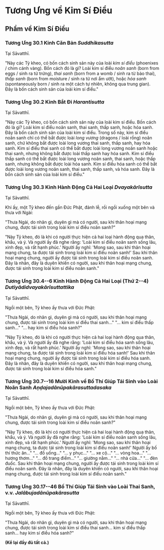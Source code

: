 # Tương Ưng về Kim Sí Điểu

<!--pg-->
## Phẩm về Kim Sí Điểu

### Tương Ưng 30.1 Kinh Căn Bản *Suddhikasutta*

Tại Sāvatthī.

"Này các Tỷ kheo, có bốn cách sinh sản này của loài *kim sí điểu* (phoenixes / chim cánh vàng). Bốn cách đó là gì?
Loài kim sí điểu *noãn sanh* (born from eggs / sinh ra từ trứng), *thai sanh* (born from a womb / sinh ra từ bào thai), *thấp sanh* (born from moisture / sinh ra từ nơi ẩm ướt), hoặc *hóa sanh* (spontaneously born / sinh ra một cách tự nhiên, không qua trung gian). Đây là bốn cách sinh sản của loài kim sí điểu."

<!--pg-->
### Tương Ưng 30.2 Kinh Bắt Đi *Harantisutta*

Tại Sāvatthī.

"Này các Tỷ kheo, có bốn cách sinh sản này của loài kim sí điểu. Bốn cách đó là gì?
Loài kim sí điểu noãn sanh, thai sanh, thấp sanh, hoặc hóa sanh. Đây là bốn cách sinh sản của loài kim sí điểu. Trong số này, kim sí điểu noãn sanh chỉ có thể bắt được loài *long vương* (dragons / loài rồng) noãn sanh, chứ không bắt được loài long vương thai sanh, thấp sanh, hay hóa sanh.
Kim sí điểu thai sanh có thể bắt được loài long vương noãn sanh hoặc thai sanh, nhưng không bắt được loài thấp sanh hay hóa sanh.
Kim sí điểu thấp sanh có thể bắt được loài long vương noãn sanh, thai sanh, hoặc thấp sanh, nhưng không bắt được loài hóa sanh.
Kim sí điểu hóa sanh có thể bắt được loài long vương noãn sanh, thai sanh, thấp sanh, và hóa sanh. Đây là bốn cách sinh sản của loài kim sí điểu."

<!--pg-->
### Tương Ưng 30.3 Kinh Hành Động Cả Hai Loại *Dvayakārīsutta*

Tại Sāvatthī.

Khi ấy, một Tỷ kheo đến gần Đức Phật, đảnh lễ, rồi ngồi xuống một bên và thưa với Ngài:

"Thưa Ngài, do nhân gì, duyên gì mà có người, sau khi thân hoại mạng chung, được tái sinh trong loài kim sí điểu noãn sanh?"

"Này Tỷ kheo, đó là khi có người thực hiện cả hai loại hành động qua thân, khẩu, và ý. Và người ấy đã nghe rằng: 'Loài kim sí điểu noãn sanh sống lâu, xinh đẹp, và rất hạnh phúc.' Người ấy nghĩ: 'Mong sao, sau khi thân hoại mạng chung, ta được tái sinh trong loài kim sí điểu noãn sanh!' Sau khi thân hoại mạng chung, người ấy được tái sinh trong loài kim sí điểu noãn sanh. Đây là nhân, đây là duyên khiến có người, sau khi thân hoại mạng chung, được tái sinh trong loài kim sí điểu noãn sanh."

<!--pg-->
### Tương Ưng 30.4--6 Kinh Hành Động Cả Hai Loại (Thứ 2--4) *Dutiyādidvayakārīsuttattika*

Tại Sāvatthī.

Ngồi một bên, Tỷ kheo ấy thưa với Đức Phật:

"Thưa Ngài, do nhân gì, duyên gì mà có người, sau khi thân hoại mạng chung, được tái sinh trong loài kim sí điểu thai sanh..." "... kim sí điểu thấp sanh..." "... hay kim sí điểu hóa sanh?"

"Này Tỷ kheo, đó là khi có người thực hiện cả hai loại hành động qua thân, khẩu, và ý. Và người ấy đã nghe rằng: 'Loài kim sí điểu hóa sanh sống lâu, xinh đẹp, và rất hạnh phúc.' Người ấy nghĩ: 'Mong sao, sau khi thân hoại mạng chung, ta được tái sinh trong loài kim sí điểu hóa sanh!' Sau khi thân hoại mạng chung, người ấy được tái sinh trong loài kim sí điểu hóa sanh. Đây là nhân, đây là duyên khiến có người, sau khi thân hoại mạng chung, được tái sinh trong loài kim sí điểu hóa sanh."

<!--pg-->
### Tương Ưng 30.7--16 Mười Kinh về Bố Thí Giúp Tái Sinh vào Loài Noãn Sanh *Aṇḍajadānūpakārasuttadasaka*

Tại Sāvatthī.

Ngồi một bên, Tỷ kheo ấy thưa với Đức Phật:

"Thưa Ngài, do nhân gì, duyên gì mà có người, sau khi thân hoại mạng chung, được tái sinh trong loài kim sí điểu noãn sanh?"

"Này Tỷ kheo, đó là khi có người thực hiện cả hai loại hành động qua thân, khẩu, và ý. Và người ấy đã nghe rằng: 'Loài kim sí điểu noãn sanh sống lâu, xinh đẹp, và rất hạnh phúc.' Người ấy nghĩ: 'Mong sao, sau khi thân hoại mạng chung, ta được tái sinh trong loài kim sí điểu noãn sanh!' Người ấy bố thí thức ăn..." "... đồ uống..." "... y phục..." "... xe cộ..." "... vòng hoa..." "... hương thơm..." "... đồ trang điểm..." "... giường nằm..." "... nhà cửa..." "... đèn đuốc. Sau khi thân hoại mạng chung, người ấy được tái sinh trong loài kim sí điểu noãn sanh. Đây là nhân, đây là duyên khiến có người, sau khi thân hoại mạng chung, được tái sinh trong loài kim sí điểu noãn sanh."

<!--pg-->
### Tương Ưng 30.17--46 Bố Thí Giúp Tái Sinh vào Loài Thai Sanh, v.v. *Jalābujadānūpakārasutta*

Tại Sāvatthī.

Ngồi một bên, Tỷ kheo ấy thưa với Đức Phật:

"Thưa Ngài, do nhân gì, duyên gì mà có người, sau khi thân hoại mạng chung, được tái sinh trong loài kim sí điểu thai sanh... kim sí điểu thấp sanh... hay kim sí điểu hóa sanh?"

**(Kể lại đầy đủ tất cả.)**